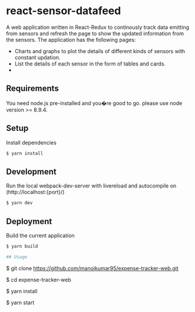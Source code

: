 # react-sensor-datafeed
A web application written in React-Redux to continously track data emitting from sensors and refresh the page to show the updated information from the sensors.
The application has the following pages:

- Charts and graphs to plot the details of different kinds of sensors with constant updation.
- List the details of each sensor in the form of tables and cards.
- 
## Requirements
You need node.js pre-installed and you�re good to go.
please use node version >= 8.9.4.

## Setup
Install dependencies
```sh
$ yarn install
```
## Development
Run the local webpack-dev-server with livereload and autocompile on (http://localhost:{port}/)
```sh
$ yarn dev
```
## Deployment
Build the current application
```sh
$ yarn build

## Usage

```
$ git clone https://github.com/manojkumar95/expense-tracker-web.git

$ cd expense-tracker-web

$ yarn install

$ yarn start

